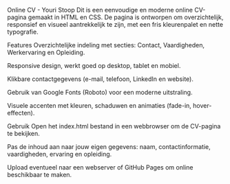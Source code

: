 Online CV - Youri Stoop
Dit is een eenvoudige en moderne online CV-pagina gemaakt in HTML en CSS. De pagina is ontworpen om overzichtelijk, responsief en visueel aantrekkelijk te zijn, met een fris kleurenpalet en nette typografie.

Features
Overzichtelijke indeling met secties: Contact, Vaardigheden, Werkervaring en Opleiding.

Responsive design, werkt goed op desktop, tablet en mobiel.

Klikbare contactgegevens (e-mail, telefoon, LinkedIn en website).

Gebruik van Google Fonts (Roboto) voor een moderne uitstraling.

Visuele accenten met kleuren, schaduwen en animaties (fade-in, hover-effecten).

Gebruik
Open het index.html bestand in een webbrowser om de CV-pagina te bekijken.

Pas de inhoud aan naar jouw eigen gegevens: naam, contactinformatie, vaardigheden, ervaring en opleiding.

Upload eventueel naar een webserver of GitHub Pages om online beschikbaar te maken.
